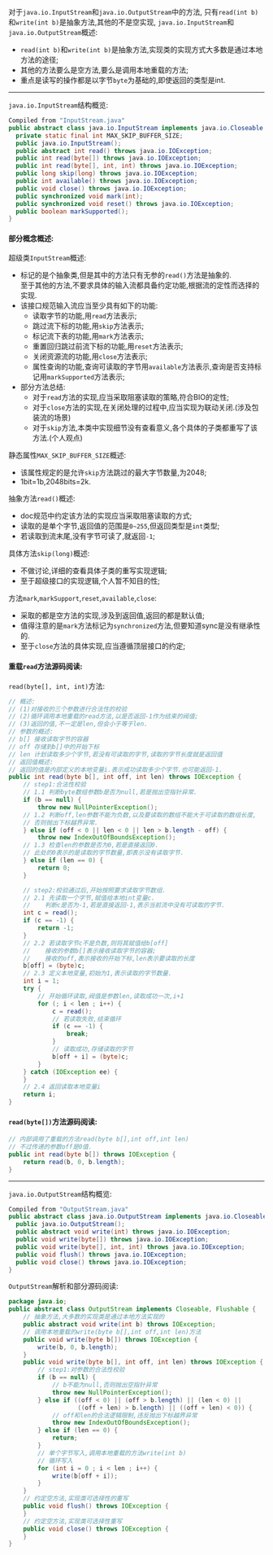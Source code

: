 
对于`java.io.InputStream`和`java.io.OutputStream`中的方法,
只有`read(int b)`和`write(int b)`是抽象方法,其他的不是空实现,
`java.io.InputStream`和`java.io.OutputStream`概述:  
- `read(int b)`和`write(int b)`是抽象方法,实现类的实现方式大多数是通过本地方法的途径;  
- 其他的方法要么是空方法,要么是调用本地重载的方法;  
- 重点是读写的操作都是以字节`byte`为基础的,即使返回的类型是int.

---

`java.io.InputStream`结构概览:  
```java
Compiled from "InputStream.java"
public abstract class java.io.InputStream implements java.io.Closeable {
  private static final int MAX_SKIP_BUFFER_SIZE;
  public java.io.InputStream();
  public abstract int read() throws java.io.IOException;
  public int read(byte[]) throws java.io.IOException;
  public int read(byte[], int, int) throws java.io.IOException;
  public long skip(long) throws java.io.IOException;
  public int available() throws java.io.IOException;
  public void close() throws java.io.IOException;
  public synchronized void mark(int);
  public synchronized void reset() throws java.io.IOException;
  public boolean markSupported();
}
```  

#### 部分概念概述:  
超级类`InputStream`概述:  
- 标记的是个抽象类,但是其中的方法只有无参的`read()`方法是抽象的.  
  至于其他的方法,不要求具体的输入流都具备约定功能,根据流的定性而选择的实现.  
- 该接口规范输入流应当至少具有如下的功能:  
  - 读取字节的功能,用`read`方法表示;  
  - 跳过流下标的功能,用`skip`方法表示;  
  - 标记流下表的功能,用`mark`方法表示;  
  - 重置回归跳过前流下标的功能,用`reset`方法表示;  
  - 关闭资源流的功能,用`close`方法表示;  
  - 属性查询的功能,查询可读取的字节用`available`方法表示,查询是否支持标记用`markSupported`方法表示;  
- 部分方法总结:  
  - 对于`read`方法的实现,应当采取阻塞读取的策略,符合BIO的定性;  
  - 对于`close`方法的实现,在关闭处理的过程中,应当实现为联动关闭.(涉及包装流的场景)  
  - 对于`skip`方法,本类中实现细节没有查看意义,各个具体的子类都重写了该方法.(个人观点)  

静态属性`MAX_SKIP_BUFFER_SIZE`概述:  
- 该属性规定的是允许`skip`方法跳过的最大字节数量,为2048;  
- 1bit=1b,2048bits=2k.  

抽象方法`read()`概述:  
- doc规范中约定该方法的实现应当采取阻塞读取的方式;  
- 读取的是单个字节,返回值的范围是`0~255`,但返回类型是`int`类型;  
- 若读取到流末尾,没有字节可读了,就返回`-1`;  



具体方法`skip(long)`概述:
- 不做讨论,详细的查看具体子类的重写实现逻辑;  
- 至于超级接口的实现逻辑,个人暂不知目的性;  

方法`mark`,`markSupport`,`reset`,`available`,`close`:  
- 采取的都是空方法的实现,涉及到返回值,返回的都是默认值;  
- 值得注意的是`mark`方法标记为`synchronized`方法,但要知道sync是没有继承性的.  
- 至于`close`方法的具体实现,应当遵循顶层接口的约定;  

#### 重载`read`方法源码阅读:  
`read(byte[], int, int)`方法:  
```java
// 概述:
// (1)对接收的三个参数进行合法性的校验
// (2)循环调用本地重载的read方法,以是否返回-1作为结束的阀值;  
// (3)返回的值,不一定是len,但会小于等于len.
// 参数的概述:
// b[] 接收读取字节的容器
// off 存储到b[]中的开始下标
// len 计划读取多少个字节,若没有可读取的字节,读取的字节长度就是返回值
// 返回值概述:
// 返回的值是内部定义的本地变量i.表示成功读取多少个字节.也可能返回-1.
public int read(byte b[], int off, int len) throws IOException {
    // step1:合法性校验
    // 1.1 判断byte数组参数b是否为null,若是抛出空指针异常.
    if (b == null) {
        throw new NullPointerException();
    // 1.2 判断off,len参数不能为负数,以及要读取的数组不能大于可读取的数组长度,
    // 否则抛出下标越界异常.  
    } else if (off < 0 || len < 0 || len > b.length - off) {
        throw new IndexOutOfBoundsException();
    // 1.3 检查len的参数是否为0,若是直接返回0.
    // 此处的0表示的是读取的字节数量,即表示没有读取字节.  
    } else if (len == 0) {
        return 0;
    }

    // step2:校验通过后,开始按照要求读取字节数组.
    // 2.1 先读取一个字节,赋值给本地int变量c.
    //    判断c是否为-1,若是直接返回-1,表示当前流中没有可读取的字节.
    int c = read();
    if (c == -1) {
        return -1;
    }
    // 2.2 若读取字节c不是负数,则将其赋值给b[off]  
    //    接收的参数b[]表示接收读取字节的容器;
    //    接收的off,表示接收的开始下标,len表示要读取的长度
    b[off] = (byte)c;
    // 2.3 定义本地变量,初始为1,表示读取的字节数量.
    int i = 1;
    try {
        // 开始循环读取,阀值是参数len,读取成功一次,i+1
        for (; i < len ; i++) {
            c = read();
            // 若读取失败,结束循环
            if (c == -1) {
                break;
            }
            // 读取成功,存储读取的字节
            b[off + i] = (byte)c;
        }
    } catch (IOException ee) {
    }
    // 2.4 返回读取本地变量i
    return i;
}
```  

#### `read(byte[])`方法源码阅读:  
```java
// 内部调用了重载的方法read(byte b[],int off,int len)
// 不过传递的参数off是0值.
public int read(byte b[]) throws IOException {
    return read(b, 0, b.length);
}
```

---

`java.io.OutputStream`结构概览:
```java
Compiled from "OutputStream.java"
public abstract class java.io.OutputStream implements java.io.Closeable,java.io.Flushable {
  public java.io.OutputStream();
  public abstract void write(int) throws java.io.IOException;
  public void write(byte[]) throws java.io.IOException;
  public void write(byte[], int, int) throws java.io.IOException;
  public void flush() throws java.io.IOException;
  public void close() throws java.io.IOException;
}
```  

`OutputStream`解析和部分源码阅读:  
```java
package java.io;
public abstract class OutputStream implements Closeable, Flushable {
    // 抽象方法,大多数的实现类是通过本地方法实现的
    public abstract void write(int b) throws IOException;
    // 调用本地重载的write(byte b[],int off,int len)方法
    public void write(byte b[]) throws IOException {
        write(b, 0, b.length);
    }
    public void write(byte b[], int off, int len) throws IOException {
        // step1:对参数的合法性校验
        if (b == null) {
            // b不能为null,否则抛出空指针异常
            throw new NullPointerException();
        } else if ((off < 0) || (off > b.length) || (len < 0) ||
                   ((off + len) > b.length) || ((off + len) < 0)) {
            // off和len的合法逻辑限制,违反抛出下标越界异常
            throw new IndexOutOfBoundsException();
        } else if (len == 0) {
            return;
        }
        // 单个字节写入,调用本地重载的方法write(int b)
        // 循环写入
        for (int i = 0 ; i < len ; i++) {
            write(b[off + i]);
        }
    }
    // 约定空方法,实现类可选择性的重写
    public void flush() throws IOException {
    }
    // 约定空方法,实现类可选择性重写
    public void close() throws IOException {
    }
}
```  
